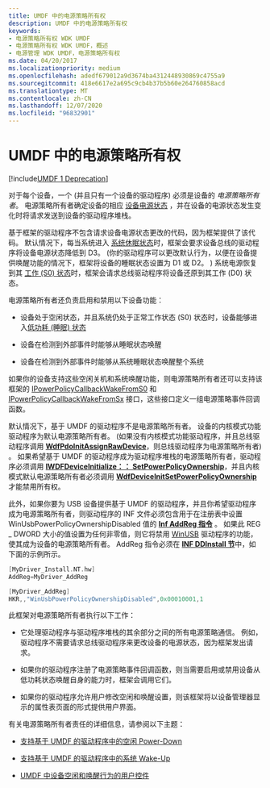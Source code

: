 ```yaml
---
title: UMDF 中的电源策略所有权
description: UMDF 中的电源策略所有权
keywords:
- 电源策略所有权 WDK UMDF
- 电源策略所有权 WDK UMDF，概述
- 电源管理 WDK UMDF，电源策略所有权
ms.date: 04/20/2017
ms.localizationpriority: medium
ms.openlocfilehash: adedf679012a9d3674ba4312448930869c4755a9
ms.sourcegitcommit: 418e6617e2a695c9cb4b37b5b60e264760858acd
ms.translationtype: MT
ms.contentlocale: zh-CN
ms.lasthandoff: 12/07/2020
ms.locfileid: "96832901"
---
```

# <a name="power-policy-ownership-in-umdf"></a>UMDF 中的电源策略所有权


[!include[UMDF 1 Deprecation](../includes/umdf-1-deprecation.md)]

对于每个设备，一个 (并且只有一个设备的驱动程序) 必须是设备的 *电源策略所有者*。 电源策略所有者确定设备的相应 [设备电源状态](../kernel/device-power-states.md) ，并在设备的电源状态发生变化时将请求发送到设备的驱动程序堆栈。

基于框架的驱动程序不包含请求设备电源状态更改的代码，因为框架提供了该代码。 默认情况下，每当系统进入 [系统休眠状态](../kernel/system-sleeping-states.md)时，框架会要求设备总线的驱动程序将设备电源状态降低到 D3。  (你的驱动程序可以更改默认行为，以便在设备提供唤醒功能的情况下，框架将设备的睡眠状态设置为 D1 或 D2。 ) 系统电源恢复到其 [工作 (S0) 状态](../kernel/system-working-state-s0.md)时，框架会请求总线驱动程序将设备还原到其工作 (D0) 状态。

电源策略所有者还负责启用和禁用以下设备功能：

-   设备处于空闲状态，并且系统仍处于正常工作状态 (S0) 状态时，设备能够进入[低功耗 (睡眠) 状态](../kernel/device-sleeping-states.md)

-   设备在检测到外部事件时能够从睡眠状态唤醒

-   设备在检测到外部事件时能够从系统睡眠状态唤醒整个系统

如果你的设备支持这些空闲关机和系统唤醒功能，则电源策略所有者还可以支持该框架的 [IPowerPolicyCallbackWakeFromS0](/windows-hardware/drivers/ddi/wudfddi/nn-wudfddi-ipowerpolicycallbackwakefroms0) 和 [IPowerPolicyCallbackWakeFromSx](/windows-hardware/drivers/ddi/wudfddi/nn-wudfddi-ipowerpolicycallbackwakefromsx) 接口，这些接口定义一组电源策略事件回调函数。

默认情况下，基于 UMDF 的驱动程序不是电源策略所有者。 设备的内核模式功能驱动程序为默认电源策略所有者。  (如果没有内核模式功能驱动程序，并且总线驱动程序调用 [**WdfPdoInitAssignRawDevice**](/windows-hardware/drivers/ddi/wdfpdo/nf-wdfpdo-wdfpdoinitassignrawdevice)，则总线驱动程序为电源策略所有者) 。 如果希望基于 UMDF 的驱动程序成为驱动程序堆栈的电源策略所有者，驱动程序必须调用 [**IWDFDeviceInitialize：： SetPowerPolicyOwnership**](/windows-hardware/drivers/ddi/wudfddi/nf-wudfddi-iwdfdeviceinitialize-setpowerpolicyownership)，并且内核模式默认电源策略所有者必须调用 [**WdfDeviceInitSetPowerPolicyOwnership**](/windows-hardware/drivers/ddi/wdfdevice/nf-wdfdevice-wdfdeviceinitsetpowerpolicyownership) 才能禁用所有权。

此外，如果你要为 USB 设备提供基于 UMDF 的驱动程序，并且你希望驱动程序成为电源策略所有者，则驱动程序的 INF 文件必须包含用于在注册表中设置 WinUsbPowerPolicyOwnershipDisabled 值的 [**Inf AddReg 指令**](../install/inf-addreg-directive.md) 。 如果此 REG \_ DWORD 大小的值设置为任何非零值，则它将禁用 [WinUSB](/windows-hardware/drivers/ddi/index) 驱动程序的功能，使其成为设备的电源策略所有者。 AddReg 指令必须在 [**INF DDInstall 节**](../install/inf-ddinstall-hw-section.md)中，如下面的示例所示。

```cpp
[MyDriver_Install.NT.hw]
AddReg=MyDriver_AddReg

[MyDriver_AddReg]
HKR,,"WinUsbPowerPolicyOwnershipDisabled",0x00010001,1
```

此框架对电源策略所有者执行以下工作：

-   它处理驱动程序与驱动程序堆栈的其余部分之间的所有电源策略通信。 例如，驱动程序不需要请求总线驱动程序来更改设备的电源状态，因为框架发出请求。

-   如果你的驱动程序注册了电源策略事件回调函数，则当需要启用或禁用设备从低功耗状态唤醒自身的能力时，框架会调用它们。

-   如果你的驱动程序允许用户修改空闲和唤醒设置，则该框架将以设备管理器显示的属性表页面的形式提供用户界面。

有关电源策略所有者责任的详细信息，请参阅以下主题：

-   [支持基于 UMDF 的驱动程序中的空闲 Power-Down](supporting-idle-power-down-in-umdf-drivers.md)

-   [支持基于 UMDF 的驱动程序中的系统 Wake-Up](supporting-system-wake-up-in-umdf-drivers.md)

-   [UMDF 中设备空闲和唤醒行为的用户控件](user-control-of-device-idle-and-wake-behavior-in-umdf.md)

 

